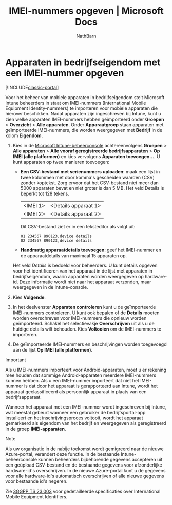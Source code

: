 ﻿---
title: IMEI-nummers opgeven | Microsoft Docs
description: Met Microsoft Intune kunnen beheerders IMEI-nummers importeren voor platforms voor mobiele apparaten om ze te helpen bij het identificeren van mobiele apparaten in bedrijfseigendom
keywords: 
author: NathBarn
ms.author: nathbarn
manager: angrobe
ms.date: 03/22/2017
ms.topic: article
ms.prod: 
ms.service: microsoft-intune
ms.technology: 
ms.assetid: 1712bd39-562b-4409-9cec-155d5f4d8a39
ms.reviewer: dagerrit
ms.suite: ems
ms.custom: intune-classic
translationtype: Human Translation
ms.sourcegitcommit: 8b2bd3ecba0b597bc742ea08872ffe8fc58155cf
ms.openlocfilehash: 5d317c837d43d58b9ac4750fa6f0e054fe2ff7da
ms.lasthandoff: 04/24/2017


---

# <a name="specify-corporate-owned-devices-with-international-mobile-equipment-identity-imei-numbers"></a>Apparaten in bedrijfseigendom met een IMEI-nummer opgeven

[!INCLUDE[classic-portal](../includes/classic-portal.md)]

Voor het beheer van mobiele apparaten in bedrijfseigendom stelt Microsoft Intune beheerders in staat om IMEI-nummers (International Mobile Equipment Identity-nummers) te importeren voor mobiele apparaten die hierover beschikken. Nadat apparaten zijn ingeschreven bij Intune, kunt u zien welke apparaten IMEI-nummers hebben geïmporteerd onder **Groepen** > **Overzicht** > **Alle apparaten**. Onder **Apparaatgroep** staan apparaten met geïmporteerde IMEI-nummers, die worden weergegeven met **Bedrijf** in de kolom **Eigendom**.

1. Kies in de [Microsoft Intune-beheerconsole](https://manage.microsoft.com) achtereenvolgens **Groepen** &gt; **Alle apparaten** &gt; **Alle vooraf geregistreerde bedrijfsapparaten** &gt; **Op IMEI (alle platformen)** en kies vervolgens **Apparaten toevoegen…**. U kunt apparaten op twee manieren toevoegen:

    -   **Een CSV-bestand met serienummers uploaden**: maak een lijst in twee kolommen met door komma's gescheiden waarden (CSV) zonder koptekst. Zorg ervoor dat het CSV-bestand niet meer dan 5000 apparaten bevat en niet groter is dan 5 MB. Het veld Details is beperkt tot 128 tekens.

        |||
        |-|-|
        |&lt;IMEI 1&gt;|&lt;Details apparaat 1&gt;|
        |&lt;IMEI 2&gt;|&lt;Details apparaat 2&gt;|
        Dit CSV-bestand ziet er in een teksteditor als volgt uit:

        ```
        01 234567 890123,device details
        02 234567 890123,device details
        ```

    -   **Handmatig apparaatdetails toevoegen**: geef het IMEI-nummer en de apparaatdetails van maximaal 15 apparaten op.

   Het veld *Details* is bedoeld voor beheerders. U kunt details opgeven voor het identificeren van het apparaat in de lijst met apparaten in bedrijfseigendom, waarin apparaten worden weergegeven op hardware-id. Deze informatie wordt niet naar het apparaat verzonden, maar weergegeven in de Intune-console.

2.   Kies **Volgende**.
3.  In het deelvenster **Apparaten controleren** kunt u de geïmporteerde IMEI-nummers controleren. U kunt ook bepalen of de **Details** moeten worden overschreven voor IMEI-nummers die opnieuw worden geïmporteerd. Schakel het selectievakje **Overschrijven** uit als u de huidige details wilt behouden. Kies **Voltooien** om de IMEI-nummers te importeren.
4.  De geïmporteerde IMEI-nummers en beschrijvingen worden toegevoegd aan de lijst **Op IMEI (alle platformen)**.

> [!IMPORTANT]
> Als u IMEI-nummers importeert voor Android-apparaten, moet u er rekening mee houden dat sommige Android-apparaten meerdere IMEI-nummers kunnen hebben. Als u een IMEI-nummer importeert dat niet het IMEI-nummer is dat door het apparaat is gerapporteerd aan Intune, wordt het apparaat geclassificeerd als persoonlijk apparaat in plaats van een bedrijfsapparaat.

Wanneer het apparaat met een IMEI-nummer wordt ingeschreven bij Intune, wat meestal gebeurt wanneer een gebruiker de bedrijfsportal-app installeert en het inschrijvingsproces voltooit, wordt het apparaat gemarkeerd als eigendom van het bedrijf en weergegeven als geregistreerd in de groep **IMEI-apparaten**.

>[!NOTE]
> Als uw organisatie in de nabije toekomst wordt gemigreerd naar de nieuwe Azure-portal, verandert deze functie. In de bestaande Intune-beheerconsole kunnen beheerders bijbehorende gegevens accepteren uit een geüpload CSV-bestand en de bestaande gegevens voor afzonderlijke hardware-id's overschrijven. In de nieuwe Azure-portal kunt u de gegevens voor alle hardware-id's automatisch overschrijven of alle nieuwe gegevens voor bestaande id's negeren.

Zie [3GGPP TS 23.003](https://portal.3gpp.org/desktopmodules/Specifications/SpecificationDetails.aspx?specificationId=729) voor gedetailleerde specificaties over International Mobile Equipment Identifiers.

